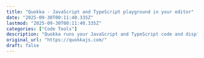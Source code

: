 ```yaml
---
title: "Quokka - JavaScript and TypeScript playground in your editor"
date: "2025-09-30T00:11:40.335Z"
lastmod: "2025-09-30T00:11:40.335Z"
categories: ["Code Tools"]
description: "Quokka runs your JavaScript and TypeScript code and displays results inline in VS Code, WebStorm, and Sublime Text."
original_url: "https://quokkajs.com/"
draft: false
---
```

